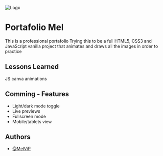 
![Logo]()


# Portafolio Mel

This is a professional portafolio
Trying this to be a full HTML5, CSS3 and JavaScript vanilla project that animates and draws all the images in order to practice


## Lessons Learned

JS canva animations


## Comming - Features

- Light/dark mode toggle
- Live previews
- Fullscreen mode
- Mobile/tablets view


## Authors

- [@MelViP](https://www.github.com/MelViP)


